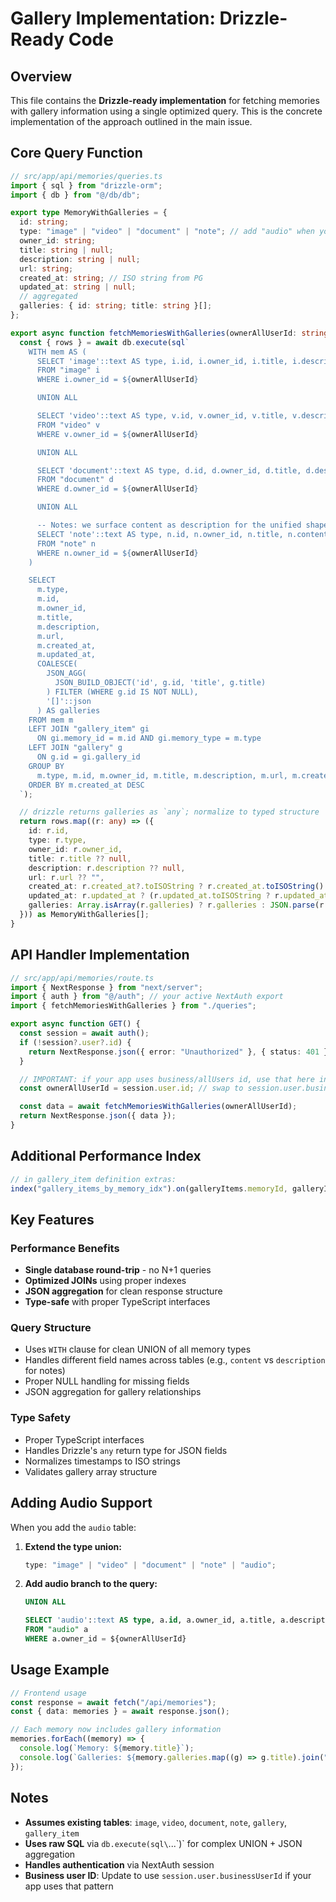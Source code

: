 # Gallery Implementation: Drizzle-Ready Code

## Overview

This file contains the **Drizzle-ready implementation** for fetching memories with gallery information using a single optimized query. This is the concrete implementation of the approach outlined in the main issue.

## Core Query Function

```ts
// src/app/api/memories/queries.ts
import { sql } from "drizzle-orm";
import { db } from "@/db/db";

export type MemoryWithGalleries = {
  id: string;
  type: "image" | "video" | "document" | "note"; // add "audio" when you add that table
  owner_id: string;
  title: string | null;
  description: string | null;
  url: string;
  created_at: string; // ISO string from PG
  updated_at: string | null;
  // aggregated
  galleries: { id: string; title: string }[];
};

export async function fetchMemoriesWithGalleries(ownerAllUserId: string): Promise<MemoryWithGalleries[]> {
  const { rows } = await db.execute(sql`
    WITH mem AS (
      SELECT 'image'::text AS type, i.id, i.owner_id, i.title, i.description, i.url, i.created_at, NULL::timestamp AS updated_at
      FROM "image" i
      WHERE i.owner_id = ${ownerAllUserId}

      UNION ALL

      SELECT 'video'::text AS type, v.id, v.owner_id, v.title, v.description, v.url, v.created_at, v.updated_at
      FROM "video" v
      WHERE v.owner_id = ${ownerAllUserId}

      UNION ALL

      SELECT 'document'::text AS type, d.id, d.owner_id, d.title, d.description, d.url, d.created_at, NULL::timestamp AS updated_at
      FROM "document" d
      WHERE d.owner_id = ${ownerAllUserId}

      UNION ALL

      -- Notes: we surface content as description for the unified shape
      SELECT 'note'::text AS type, n.id, n.owner_id, n.title, n.content AS description, ''::text AS url, n.created_at, n.updated_at
      FROM "note" n
      WHERE n.owner_id = ${ownerAllUserId}
    )

    SELECT
      m.type,
      m.id,
      m.owner_id,
      m.title,
      m.description,
      m.url,
      m.created_at,
      m.updated_at,
      COALESCE(
        JSON_AGG(
          JSON_BUILD_OBJECT('id', g.id, 'title', g.title)
        ) FILTER (WHERE g.id IS NOT NULL),
        '[]'::json
      ) AS galleries
    FROM mem m
    LEFT JOIN "gallery_item" gi
      ON gi.memory_id = m.id AND gi.memory_type = m.type
    LEFT JOIN "gallery" g
      ON g.id = gi.gallery_id
    GROUP BY
      m.type, m.id, m.owner_id, m.title, m.description, m.url, m.created_at, m.updated_at
    ORDER BY m.created_at DESC
  `);

  // drizzle returns galleries as `any`; normalize to typed structure
  return rows.map((r: any) => ({
    id: r.id,
    type: r.type,
    owner_id: r.owner_id,
    title: r.title ?? null,
    description: r.description ?? null,
    url: r.url ?? "",
    created_at: r.created_at?.toISOString ? r.created_at.toISOString() : String(r.created_at),
    updated_at: r.updated_at ? (r.updated_at.toISOString ? r.updated_at.toISOString() : String(r.updated_at)) : null,
    galleries: Array.isArray(r.galleries) ? r.galleries : JSON.parse(r.galleries ?? "[]"),
  })) as MemoryWithGalleries[];
}
```

## API Handler Implementation

```ts
// src/app/api/memories/route.ts
import { NextResponse } from "next/server";
import { auth } from "@/auth"; // your active NextAuth export
import { fetchMemoriesWithGalleries } from "./queries";

export async function GET() {
  const session = await auth();
  if (!session?.user?.id) {
    return NextResponse.json({ error: "Unauthorized" }, { status: 401 });
  }

  // IMPORTANT: if your app uses business/allUsers id, use that here instead of Auth.js user id
  const ownerAllUserId = session.user.id; // swap to session.user.businessUserId if you add that

  const data = await fetchMemoriesWithGalleries(ownerAllUserId);
  return NextResponse.json({ data });
}
```

## Additional Performance Index

```ts
// in gallery_item definition extras:
index("gallery_items_by_memory_idx").on(galleryItems.memoryId, galleryItems.memoryType);
```

## Key Features

### Performance Benefits

- **Single database round-trip** - no N+1 queries
- **Optimized JOINs** using proper indexes
- **JSON aggregation** for clean response structure
- **Type-safe** with proper TypeScript interfaces

### Query Structure

- Uses `WITH` clause for clean UNION of all memory types
- Handles different field names across tables (e.g., `content` vs `description` for notes)
- Proper NULL handling for missing fields
- JSON aggregation for gallery relationships

### Type Safety

- Proper TypeScript interfaces
- Handles Drizzle's `any` return type for JSON fields
- Normalizes timestamps to ISO strings
- Validates gallery array structure

## Adding Audio Support

When you add the `audio` table:

1. **Extend the type union:**

   ```ts
   type: "image" | "video" | "document" | "note" | "audio";
   ```

2. **Add audio branch to the query:**

   ```sql
   UNION ALL

   SELECT 'audio'::text AS type, a.id, a.owner_id, a.title, a.description, a.url, a.created_at, a.updated_at
   FROM "audio" a
   WHERE a.owner_id = ${ownerAllUserId}
   ```

## Usage Example

```ts
// Frontend usage
const response = await fetch("/api/memories");
const { data: memories } = await response.json();

// Each memory now includes gallery information
memories.forEach((memory) => {
  console.log(`Memory: ${memory.title}`);
  console.log(`Galleries: ${memory.galleries.map((g) => g.title).join(", ")}`);
});
```

## Notes

- **Assumes existing tables**: `image`, `video`, `document`, `note`, `gallery`, `gallery_item`
- **Uses raw SQL** via `db.execute(sql\`...\`)` for complex UNION + JSON aggregation
- **Handles authentication** via NextAuth session
- **Business user ID**: Update to use `session.user.businessUserId` if your app uses that pattern
